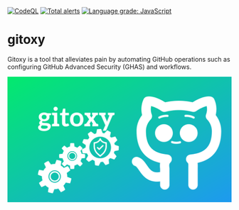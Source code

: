 [![CodeQL](https://github.com/nawinto99/gitoxy/actions/workflows/codeql-analysis.yml/badge.svg?branch=main)](https://github.com/nawinto99/gitoxy/actions/workflows/codeql-analysis.yml)
[![Total alerts](https://img.shields.io/lgtm/alerts/g/nawinto99/gitoxy.svg?logo=lgtm&logoWidth=18)](https://lgtm.com/projects/g/nawinto99/gitoxy/alerts/)
[![Language grade: JavaScript](https://img.shields.io/lgtm/grade/javascript/g/nawinto99/gitoxy.svg?logo=lgtm&logoWidth=18)](https://lgtm.com/projects/g/nawinto99/gitoxy/context:javascript)

# gitoxy
Gitoxy is a tool that alleviates pain by automating GitHub operations such as configuring GitHub Advanced Security (GHAS) and workflows.




![gitoxy](./doc/assets/gitoxy.png)
